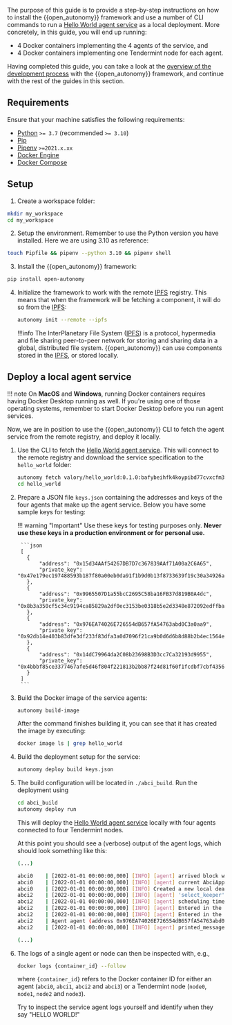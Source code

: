 The purpose of this guide is to provide a step-by-step instructions on how to install the {{open_autonomy}} framework and use a number of CLI commands to run a [Hello World agent service](../hello_world_agent_service.md) as a local deployment. More concretely, in this guide, you will end up running:

  - 4 Docker containers implementing the 4 agents of the service, and
  - 4 Docker containers implementing one Tendermint node for each agent.

Having completed this guide, you can take a look at the [overview of the development process](./overview_of_the_development_process.md) with the {{open_autonomy}} framework, and continue with the rest of the guides in this section.


## Requirements

Ensure that your machine satisfies the following requirements:

- [Python](https://www.python.org/) `>= 3.7` (recommended `>= 3.10`)
- [Pip](https://pip.pypa.io/en/stable/installation/)
- [Pipenv](https://pipenv.pypa.io/en/latest/install/) `>=2021.x.xx`
- [Docker Engine](https://docs.docker.com/engine/install/)
- [Docker Compose](https://docs.docker.com/compose/install/)


## Setup
1. Create a workspace folder:
```bash
mkdir my_workspace
cd my_workspace
```

2. Setup the environment. Remember to use the Python version you have installed. Here we are using 3.10 as reference:
```bash
touch Pipfile && pipenv --python 3.10 && pipenv shell
```

3. Install the {{open_autonomy}} framework:
```bash
pip install open-autonomy
```

4. Initialize the framework to work with the remote [IPFS](https://ipfs.io) registry. This means that when the framework will be fetching a component, it will do so from the [IPFS](https://ipfs.io):
    ```bash
    autonomy init --remote --ipfs
    ```

    !!!info
        The InterPlanetary File System ([IPFS](https://ipfs.io)) is a protocol, hypermedia and file sharing peer-to-peer network for storing and sharing data in a global, distributed file system. {{open_autonomy}} can use components stored in the [IPFS](https://ipfs.io), or stored locally.

## Deploy a local agent service

!!! note
    On **MacOS** and **Windows**, running Docker containers requires having Docker Desktop running as well. If you're using one of those operating systems, remember to start Docker Desktop
    before you run agent services.


Now, we are in position to use the {{open_autonomy}} CLI to fetch the agent service from the remote registry, and deploy it locally.

1. Use the CLI to fetch the [Hello World agent service](../hello_world_agent_service.md). This will connect to the remote registry and download the service specification to the `hello_world` folder:
    ```bash
    autonomy fetch valory/hello_world:0.1.0:bafybeihfk4koypibd77cvxcfm353z4i42gzocp3w6xu6ndb3evmzivf7be --service
    cd hello_world
    ```


2. Prepare a JSON file `keys.json` containing the addresses and keys of the four agents that make up the agent service. Below you have some sample keys for testing:

    !!! warning "Important"
        Use these keys for testing purposes only. **Never use these keys in a production environment or for personal use.**

        ```json
        [
          {
              "address": "0x15d34AAf54267DB7D7c367839AAf71A00a2C6A65",
              "private_key": "0x47e179ec197488593b187f80a00eb0da91f1b9d0b13f8733639f19c30a34926a"
          },
          {
              "address": "0x9965507D1a55bcC2695C58ba16FB37d819B0A4dc",
              "private_key": "0x8b3a350cf5c34c9194ca85829a2df0ec3153be0318b5e2d3348e872092edffba"
          },
          {
              "address": "0x976EA74026E726554dB657fA54763abd0C3a0aa9",
              "private_key": "0x92db14e403b83dfe3df233f83dfa3a0d7096f21ca9b0d6d6b8d88b2b4ec1564e"
          },
          {
              "address": "0x14dC79964da2C08b23698B3D3cc7Ca32193d9955",
              "private_key": "0x4bbbf85ce3377467afe5d46f804f221813b2bb87f24d81f60f1fcdbf7cbf4356"
          }
        ]
        ```


3. Build the Docker image of the service agents:
    ```bash
    autonomy build-image
    ```
    After the command finishes building it, you can see that it has created the image by executing:
    ```bash
    docker image ls | grep hello_world
    ```

4. Build the deployment setup for the service:
    ```bash
    autonomy deploy build keys.json
    ```

5. The build configuration will be located in `./abci_build`. Run the deployment using
    ```bash
    cd abci_build
    autonomy deploy run
    ```

    This will deploy the [Hello World agent service](../hello_world_agent_service.md) locally with four agents connected to four Tendermint nodes.

    At this point you should see a (verbose) output of the agent logs, which should look something like this:
    ```bash
    (...)

    abci0    | [2022-01-01 00:00:00,000] [INFO] [agent] arrived block with timestamp: 2022-00-00 00:00:00.000000
    abci0    | [2022-01-01 00:00:00,000] [INFO] [agent] current AbciApp time: 2022-00-00 00:00:00.000000
    abci0    | [2022-01-01 00:00:00,000] [INFO] Created a new local deadline for the next `begin_block` request from the Tendermint node: 2022-00-00 00:00:00.000000
    abci2    | [2022-01-01 00:00:00,000] [INFO] [agent] 'select_keeper' round is done with event: Event.DONE
    abci2    | [2022-01-01 00:00:00,000] [INFO] [agent] scheduling timeout of 30.0 seconds for event Event.ROUND_TIMEOUT with deadline 2022-00-00 00:00:00.000000
    abci2    | [2022-01-01 00:00:00,000] [INFO] [agent] Entered in the 'print_message' round for period 2
    abci2    | [2022-01-01 00:00:00,000] [INFO] [agent] Entered in the 'print_message' behaviour
    abci2    | Agent agent (address 0x976EA74026E726554dB657fA54763abd0C3a0aa9) in period 2 says: HELLO WORLD!
    abci2    | [2022-01-01 00:00:00,000] [INFO] [agent] printed_message=Agent agent (address 0x976EA74026E726554dB657fA54763abd0C3a0aa9) in period 2 says: HELLO WORLD!

    (...)
    ```


6. The logs of a single agent or node can then be inspected with, e.g.,
    ```bash
    docker logs {container_id} --follow
    ```
    where `{container_id}` refers to the Docker container ID for either an agent
    (`abci0`, `abci1`, `abci2` and `abci3`) or a Tendermint node (`node0`, `node1`, `node2` and `node3`).

    Try to inspect the service agent logs yourself and identify when they say "HELLO WORLD!"
